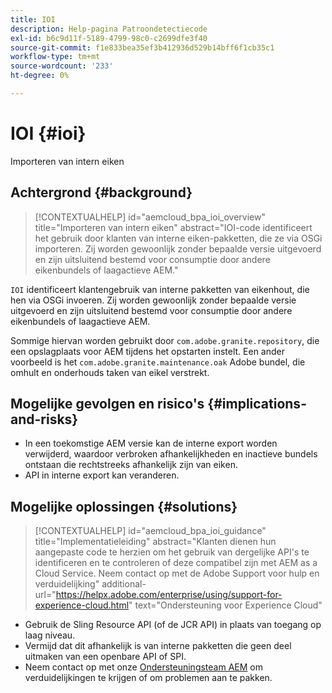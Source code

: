```yaml
---
title: IOI
description: Help-pagina Patroondetectiecode
exl-id: b6c9d11f-5189-4799-98c0-c2699dfe3f40
source-git-commit: f1e833bea35ef3b412936d529b14bff6f1cb35c1
workflow-type: tm+mt
source-wordcount: '233'
ht-degree: 0%

---
```


# IOI {#ioi}

Importeren van intern eiken

## Achtergrond {#background}

>[!CONTEXTUALHELP]
>id="aemcloud_bpa_ioi_overview"
>title="Importeren van intern eiken"
>abstract="IOI-code identificeert het gebruik door klanten van interne eiken-pakketten, die ze via OSGi importeren. Zij worden gewoonlijk zonder bepaalde versie uitgevoerd en zijn uitsluitend bestemd voor consumptie door andere eikenbundels of laagactieve AEM."

`IOI` identificeert klantengebruik van interne pakketten van eikenhout, die hen via OSGi invoeren. Zij worden gewoonlijk zonder bepaalde versie uitgevoerd en zijn uitsluitend bestemd voor consumptie door andere eikenbundels of laagactieve AEM.

Sommige hiervan worden gebruikt door `com.adobe.granite.repository`, die een opslagplaats voor AEM tijdens het opstarten instelt. Een ander voorbeeld is het `com.adobe.granite.maintenance.oak` Adobe bundel, die omhult en onderhouds taken van eikel verstrekt.

## Mogelijke gevolgen en risico&#39;s {#implications-and-risks}

* In een toekomstige AEM versie kan de interne export worden verwijderd, waardoor verbroken afhankelijkheden en inactieve bundels ontstaan die rechtstreeks afhankelijk zijn van eiken.
* API in interne export kan veranderen.

## Mogelijke oplossingen {#solutions}

>[!CONTEXTUALHELP]
>id="aemcloud_bpa_ioi_guidance"
>title="Implementatieleiding"
>abstract="Klanten dienen hun aangepaste code te herzien om het gebruik van dergelijke API&#39;s te identificeren en te controleren of deze compatibel zijn met AEM as a Cloud Service. Neem contact op met de Adobe Support voor hulp en verduidelijking"
>additional-url="https://helpx.adobe.com/enterprise/using/support-for-experience-cloud.html" text="Ondersteuning voor Experience Cloud"

* Gebruik de Sling Resource API (of de JCR API) in plaats van toegang op laag niveau.
* Vermijd dat dit afhankelijk is van interne pakketten die geen deel uitmaken van een openbare API of SPI.
* Neem contact op met onze [Ondersteuningsteam AEM](https://helpx.adobe.com/enterprise/using/support-for-experience-cloud.html) om verduidelijkingen te krijgen of om problemen aan te pakken.
